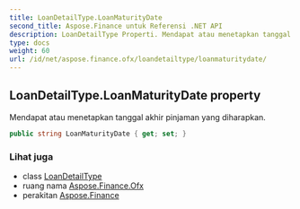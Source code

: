 ```yaml
---
title: LoanDetailType.LoanMaturityDate
second_title: Aspose.Finance untuk Referensi .NET API
description: LoanDetailType Properti. Mendapat atau menetapkan tanggal akhir pinjaman yang diharapkan.
type: docs
weight: 60
url: /id/net/aspose.finance.ofx/loandetailtype/loanmaturitydate/
---
```

## LoanDetailType.LoanMaturityDate property

Mendapat atau menetapkan tanggal akhir pinjaman yang diharapkan.

```csharp
public string LoanMaturityDate { get; set; }
```

### Lihat juga

* class [LoanDetailType](../)
* ruang nama [Aspose.Finance.Ofx](../../loandetailtype/)
* perakitan [Aspose.Finance](../../../)


